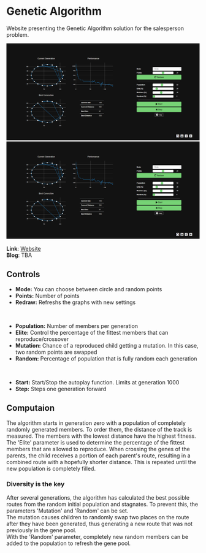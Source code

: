 # Genetic Algorithm

Website presenting the Genetic Algorithm solution for the salesperson problem.


![](/img/thumbnail.png)
<a href="https://benschr.github.io/GeneticAlgorithm/geneticalg.html"><img src="/img/thumbnail.png" title="WebsiteImage" alt="WebsiteImage"></a>

**Link**: [Website](https://benschr.github.io/GeneticAlgorithm/geneticalg.html)    
**Blog**: TBA

## Controls

- **Mode:** You can choose between circle and random points    
- **Points:** Number of points  
- **Redraw:** Refreshs the graphs with new settings  

<br/> 

- **Population:** Number of members per generation 
- **Elite:** Control the percentage of the fittest members that can reproduce/crossover
- **Mutation:** Chance of a reproduced child getting a mutation. In this case, two random points are swapped
- **Random:** Percentage of population that is fully random each generation
   
<br/> 
   
- **Start:** Start/Stop the autoplay function. Limits at generation 1000  
- **Step:** Steps one generation forward

## Computaion

The algorithm starts in generation zero with a population of completely randomly generated members. To order them, the distance of the track is measured. The members with the lowest distance have the highest fitness.
The 'Elite' parameter is used to determine the percentage of the fittest members that are allowed to reproduce. When crossing the genes of the parents, the child receives a portion of each parent's route, resulting in a combined route with a hopefully shorter distance.
This is repeated until the new population is completely filled.

### Diversity is the key

After several generations, the algorithm has calculated the best possible routes from the random initial population and stagnates. To prevent this, the parameters 'Mutation' and 'Random' can be set.  
The mutation causes children to randomly swap two places on the route after they have been generated, thus generating a new route that was not previously in the gene pool.  
With the 'Random' parameter, completely new random members can be added to the population to refresh the gene pool. 


